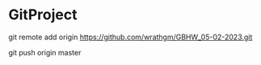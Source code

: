 # GitProject

git remote add origin https://github.com/wrathgm/GBHW_05-02-2023.git



git push origin master

